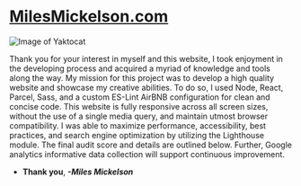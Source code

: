 # **[MilesMickelson.com](https://milesmickelson.com)**

![Image of Yaktocat](https://octodex.github.com/images/yaktocat.png)

Thank you for your interest in myself and this website, I took enjoyment in the developing process 
and acquired a myriad of knowledge and tools along the way. My mission for this project was to develop 
a high quality website and showcase my creative abilities. To do so, I used Node, React, Parcel, 
Sass, and a custom ES-Lint AirBNB configuration for clean and concise code. This website is fully 
responsive across all screen sizes, without the use of a single media query, and maintain utmost 
browser compatibility. I was able to maximize performance, accessibility, best practices, and search 
engine optimization by utilizing the Lighthouse module. The final audit score and details are outlined 
below. Further, Google analytics informative data collection will support continuous improvement.

* **Thank you**, ***-Miles Mickelson***
